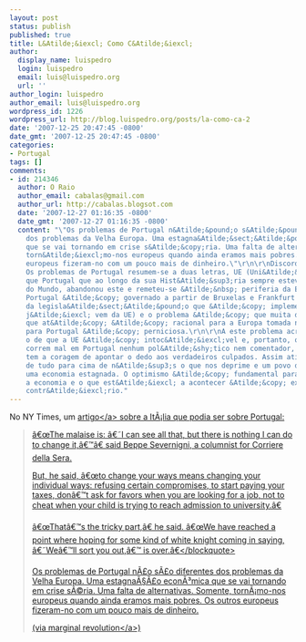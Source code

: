 ```yaml
---
layout: post
status: publish
published: true
title: L&Atilde;&iexcl; Como C&Atilde;&iexcl;
author:
  display_name: luispedro
  login: luispedro
  email: luis@luispedro.org
  url: ''
author_login: luispedro
author_email: luis@luispedro.org
wordpress_id: 1226
wordpress_url: http://blog.luispedro.org/posts/la-como-ca-2
date: '2007-12-25 20:47:45 -0800'
date_gmt: '2007-12-25 20:47:45 -0800'
categories:
- Portugal
tags: []
comments:
- id: 214346
  author: O Raio
  author_email: cabalas@gmail.com
  author_url: http://cabalas.blogsot.com
  date: '2007-12-27 01:16:35 -0800'
  date_gmt: '2007-12-27 01:16:35 -0800'
  content: "\"Os problemas de Portugal n&Atilde;&pound;o s&Atilde;&pound;o diferentes
    dos problemas da Velha Europa. Uma estagna&Atilde;&sect;&Atilde;&pound;o econ&Atilde;&sup3;mica
    que se vai tornando em crise s&Atilde;&copy;ria. Uma falta de alternativas. Somente,
    torn&Atilde;&iexcl;mo-nos europeus quando ainda eramos mais pobres. Os outros
    europeus fizeram-no com um pouco mais de dinheiro.\"\r\n\r\nDiscordo completamente.
    Os problemas de Portugal resumem-se a duas letras, UE (Uni&Atilde;&pound;o Europeia)!\r\n\r\n&Atilde;&permil;
    que Portugal que ao longo da sua Hist&Atilde;&sup3;ria sempre esteve no Centro
    do Mundo, abandonou este e remeteu-se &Atilde;&nbsp; periferia da Europa.\r\n\r\nActualmente
    Portugal &Atilde;&copy; governado a partir de Bruxelas e Frankfurt (mais de 60%
    da legisla&Atilde;&sect;&Atilde;&pound;o que &Atilde;&copy; implementada em Portugal
    j&Atilde;&iexcl; vem da UE) e o problema &Atilde;&copy; que muita desta legisla&Atilde;&sect;&Atilde;&pound;o
    que at&Atilde;&copy; &Atilde;&copy; racional para a Europa tomada no seu todo,
    para Portugal &Atilde;&copy; perniciosa.\r\n\r\nA este problema acresce outro,
    o de que a UE &Atilde;&copy; intoc&Atilde;&iexcl;vel e, portanto, quando as coisas
    correm mal em Portugal nenhum pol&Atilde;&shy;tico nem comentador, nem mesmo jornalista
    tem a coragem de apontar o dedo aos verdadeiros culpados. Assim atiram-se as culpas
    de tudo para cima de n&Atilde;&sup3;s o que nos deprime e um povo deprimido tem
    uma economia estagnada. O optimismo &Atilde;&copy; fundamental para incentivar
    a economia e o que est&Atilde;&iexcl; a acontecer &Atilde;&copy; exactamente o
    contr&Atilde;&iexcl;rio."
---
```

<p>No NY Times, um <a href="http:&#47;&#47;www.nytimes.com&#47;2007&#47;12&#47;13&#47;world&#47;europe&#47;13italy.html?_r=2&hp&oref=slogin&oref=slogin">artigo<&#47;a> sobre a It&Atilde;&iexcl;lia que podia ser sobre Portugal:</p>
<blockquote><p>&acirc;&euro;&oelig;The malaise is: &acirc;&euro;&tilde;I can see all that, but there is nothing I can do to change it,&acirc;&euro;&trade;&acirc;&euro; said Beppe Severnigni, a columnist for Corriere della Sera.</p>
<p>But, he said, &acirc;&euro;&oelig;to change your ways means changing your individual ways: refusing certain compromises, to start paying your taxes, don&acirc;&euro;&trade;t ask for favors when you are looking for a job, not to cheat when your child is trying to reach admission to university.&acirc;&euro;</p>
<p>&acirc;&euro;&oelig;That&acirc;&euro;&trade;s the tricky part,&acirc;&euro; he said. &acirc;&euro;&oelig;We have reached a point where hoping for some kind of white knight coming in saying, &acirc;&euro;&tilde;We&acirc;&euro;&trade;ll sort you out,&acirc;&euro;&trade; is over.&acirc;&euro;<&#47;blockquote></p>
<p>Os problemas de Portugal n&Atilde;&pound;o s&Atilde;&pound;o diferentes dos problemas da Velha Europa. Uma estagna&Atilde;&sect;&Atilde;&pound;o econ&Atilde;&sup3;mica que se vai tornando em crise s&Atilde;&copy;ria. Uma falta de alternativas. Somente, torn&Atilde;&iexcl;mo-nos europeus quando ainda eramos mais pobres. Os outros europeus fizeram-no com um pouco mais de dinheiro.</p>
<p>(via <a href="http:&#47;&#47;www.marginalrevolution.com&#47;marginalrevolution&#47;2007&#47;12&#47;prescription-fo.html">marginal revolution<&#47;a>)</p>
